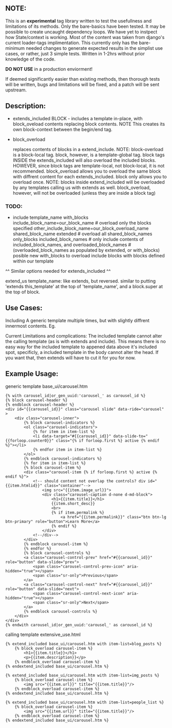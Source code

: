 ## NOTE:

This is an <b>experimental</b> tag library written to test the usefullness and limitations of its methods.
Only the bare-basics have been tested.
It may be possible to create uncaught dependency loops.
We have yet to instpect how State/context is working.
Most of the content was taken from django's current loader-tags implimentation. This currently only has the bare-minimum needed changes to generate expected results in the simplist use cases,
or rather, just 3 simple tests. Written in 1-2hrs without prior knowledge of the code.

<b>DO NOT USE</b> in a production enviorment!

If deemed significantly easier than existing methods, then thorough tests will be written,
bugs and limitations will be fixed, and a patch will be sent upstream.

## Description:

- extends_included BLOCK -
        includes a template in-place, with block_oveload contents replacing block contents.
        NOTE This creates its own block-context between the begin/end tag.

- block_overload
	
     replaces contents of blocks in a extend_include. 
        NOTE: block-overload is a block-local tag. block, however, is a template-global tag.
        block tags INSIDE the extends_included will also overload the included blocks.
        HOWEVER, since block tags are template-local, not block-local, it is not recommended.
        block_overload allows you to overload the same block with diffrent content for each extends_included.
        block only allows you to overload once.
        NOTE: blocks inside extend_included will be overloaded by any templates calling us with extends as well.
        block_overload, however, will not be overloaded (unless they are inside a block tag)
   
### TODO:

- include template_name
        with_blocks include_block_name=our_block_name       # overload only the blocks specified
            other_include_block_name=our_block_overload_name
            shared_block_name
        extended                                            # overload all shared_block_names
        only_blocks included_block_names                    # only include contents of included_block_names, and overloaded_block_names
                                                            # (overloaded_block_names as populated by extended, or with_blocks)
            posible new with_blocks to overload include blocks with blocks defined within our template

^^ Similar options needed for extends_included ^^
    
extend_us template_name:
        like extends, but reversed.
        similar to putting 'extends this_template' at the top of 'template_name', and a block.super at the top of block.
    
## Use Cases:

Including A generic template multiple times, but with slightly diffrent innermost contents.
    Eg.
    
Current Limitations and complications:
    The included template cannot alter the calling template (as is with extends and include).
    This means there is no easy way for the included template to appened data above it's included spot,
    specificly, a included template in the body cannot alter the head.
    If you want that, then extends will have to cut it for you for now. 
    
    
## Example Usage:

generic template base_ui/carousel.htm

    {% with carousel_id|or_gen_uuid:'carousel_' as carousel_id %}
    {% block carousel-header %}
    {% endblock carousel-header %}
    <div id="{{carousel_id}}" class="carousel slide" data-ride="carousel" >
        <div class="carousel-inner">
            {% block carousel-indicators %}
            <ol class="carousel-indicators">
                {% for item in item-list %}
                <li data-target="#{{carousel_id}}" data-slide-to="{{forloop.counter0}}" class="{% if forloop.first %} active {% endif %}"></li>
                {% endfor item in item-list %}
            </ol>
            {% endblock carousel-indicators %}
            {% for item in item-list %}
            {% block carousel-item %}
            <div class="carousel-item {% if forloop.first %} active {% endif %}">
                <!-- should content not overlap the controls? div id="{{item.htmlid}}" class="container"-->
                    <img src="{{item.image_url}}">
                    <div class="carousel-caption d-none d-md-block">
                        <h1>{{item.title}}</h1>
                        {{item.short_desc}}
                        <br>
                        {% if item.permalink %}
                            <a href="{{item.permalink}}" class="btn btn-lg btn-primary" role="button">Learn More</a>
                        {% endif %}
                    </div>
                <!--/div-->
            </div>
            {% endblock carousel-item %}
            {% endfor %}
            {% block carousel-controls %}
            <a class="carousel-control-prev" href="#{{carousel_id}}" role="button" data-slide="prev">
                <span class="carousel-control-prev-icon" aria-hidden="true"></span>
                <span class="sr-only">Previous</span>
            </a>
            <a class="carousel-control-next" href="#{{carousel_id}}" role="button" data-slide="next">
                <span class="carousel-control-next-icon" aria-hidden="true"></span>
                <span class="sr-only">Next</span>
            </a>
            {% endblock carousel-controls %}
        </div>
    </div>
    {% endwith carousel_id|or_gen_uuid:'carousel_' as carousel_id %}

calling template extensive_use.html

    {% extend_included base_ui/carousel.htm with item-list=blog_posts %}
        {% block_overload carousel-item %}
            <h1>{{item.title}}</h1>
            <p>{{item.description}}</p>
        {% endblock_overload carousel-item %}
    {% endextend_included base_ui/carousel.htm %}
    
    {% extend_included base_ui/carousel.htm with item-list=img_posts %}
        {% block_overload carousel-item %}
            <img src="{{item.url}}" title="{{item.title}}"/>
        {% endblock_overload carousel-item %}
    {% endextend_included base_ui/carousel.htm %}
    
    {% extend_included base_ui/carousel.htm with item-list=people_list %}
        {% block_overload carousel-item %}
            <img src="{{item.url}}" title="{{item.title}}"/>
        {% endblock_overload carousel-item %}
    {% endextend_included base_ui/carousel.htm %}

